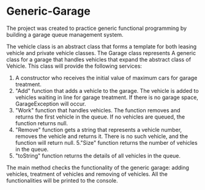 # Generic-Garage
The project was created to practice generic functional programming by building a garage queue management system.

The vehicle class is an abstract class that forms a template for both leasing vehicle and private vehicle classes.
The Garage class represents A generic class for a garage that handles vehicles that expand the abstract class of Vehicle. This class will provide the following services:
1. A constructor who receives the initial value of maximum cars for garage treatment.
2. "Add" function that adds a vehicle to the garage. The vehicle is added to vehicles waiting in line for garage treatment. If there is no garage space, GarageException will occur.
3. "Work" function that handles vehicles. The function removes and returns the first vehicle in the queue. If no vehicles are queued, the function returns null.
4. "Remove" function gets a string that represents a vehicle number, removes the vehicle and returns it. There is no such vehicle, and the function will return null.
5."Size" function returns the number of vehicles in the queue.
6. "toString" function returns the details of all vehicles in the queue.

The main method checks the functionality of the generic garage: adding vehicles, treatment of vehicles and removing of vehicles.
All the functionalities will be printed to the console.
